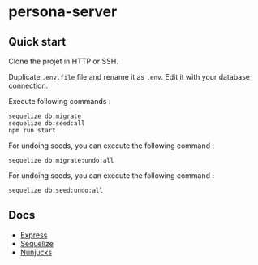 # persona-server

## Quick start

Clone the projet in HTTP or SSH.

Duplicate `.env.file` file and rename it as `.env`.
Edit it with your database connection.

Execute following commands :
```
sequelize db:migrate 
sequelize db:seed:all
npm run start
```


For undoing seeds, you can execute the following command :
```
sequelize db:migrate:undo:all
```

For undoing seeds, you can execute the following command :
```
sequelize db:seed:undo:all
```

## Docs

- [Express](http://expressjs.com/)
- [Sequelize](http://docs.sequelizejs.com/)
- [Nunjucks](https://pugjs.org/api/getting-started.html)

